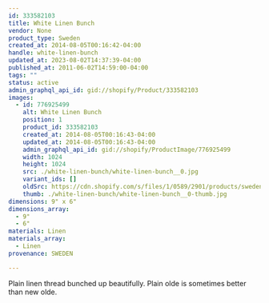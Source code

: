 ```yaml
---
id: 333582103
title: White Linen Bunch
vendor: None
product_type: Sweden
created_at: 2014-08-05T00:16:42-04:00
handle: white-linen-bunch
updated_at: 2023-08-02T14:37:39-04:00
published_at: 2011-06-02T14:59:00-04:00
tags: ""
status: active
admin_graphql_api_id: gid://shopify/Product/333582103
images:
  - id: 776925499
    alt: White Linen Bunch
    position: 1
    product_id: 333582103
    created_at: 2014-08-05T00:16:43-04:00
    updated_at: 2014-08-05T00:16:43-04:00
    admin_graphql_api_id: gid://shopify/ProductImage/776925499
    width: 1024
    height: 1024
    src: ./white-linen-bunch/white-linen-bunch__0.jpg
    variant_ids: []
    oldSrc: https://cdn.shopify.com/s/files/1/0589/2901/products/sweden03.jpeg?v=1407212203
    thumb: ./white-linen-bunch/white-linen-bunch__0-thumb.jpg
dimensions: 9" x 6"
dimensions_array:
  - 9"
  - 6"
materials: Linen
materials_array:
  - Linen
provenance: SWEDEN

---
```


Plain linen thread bunched up beautifully. Plain olde is sometimes better than new olde.